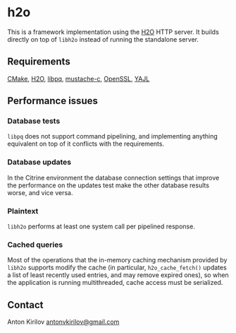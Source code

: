# h2o

This is a framework implementation using the [H2O](https://h2o.examp1e.net) HTTP server. It builds directly on top of `libh2o` instead of running the standalone server.

## Requirements

[CMake](https://cmake.org), [H2O](https://h2o.examp1e.net), [libpq](https://www.postgresql.org), [mustache-c](https://github.com/x86-64/mustache-c), [OpenSSL](https://www.openssl.org), [YAJL](https://lloyd.github.io/yajl)

## Performance issues

### Database tests

`libpq` does not support command pipelining, and implementing anything equivalent on top of it conflicts with the requirements.

### Database updates

In the Citrine environment the database connection settings that improve the performance on the updates test make the other database results worse, and vice versa.

### Plaintext

`libh2o` performs at least one system call per pipelined response.

### Cached queries

Most of the operations that the in-memory caching mechanism provided by `libh2o` supports modify the cache (in particular, `h2o_cache_fetch()` updates a list of least recently used entries, and may remove expired ones), so when the application is running multithreaded, cache access must be serialized.

## Contact

Anton Kirilov <antonvkirilov@gmail.com>
